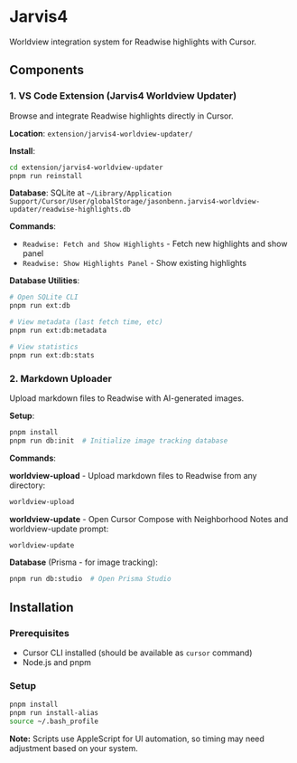# Jarvis4

Worldview integration system for Readwise highlights with Cursor.

## Components

### 1. VS Code Extension (Jarvis4 Worldview Updater)
Browse and integrate Readwise highlights directly in Cursor.

**Location**: `extension/jarvis4-worldview-updater/`

**Install**:
```bash
cd extension/jarvis4-worldview-updater
pnpm run reinstall
```

**Database**: SQLite at `~/Library/Application Support/Cursor/User/globalStorage/jasonbenn.jarvis4-worldview-updater/readwise-highlights.db`

**Commands**:
- `Readwise: Fetch and Show Highlights` - Fetch new highlights and show panel
- `Readwise: Show Highlights Panel` - Show existing highlights

**Database Utilities**:
```bash
# Open SQLite CLI
pnpm run ext:db

# View metadata (last fetch time, etc)
pnpm run ext:db:metadata

# View statistics
pnpm run ext:db:stats
```

### 2. Markdown Uploader
Upload markdown files to Readwise with AI-generated images.

**Setup**:
```bash
pnpm install
pnpm run db:init  # Initialize image tracking database
```

**Commands**:

**worldview-upload** - Upload markdown files to Readwise from any directory:
```bash
worldview-upload
```

**worldview-update** - Open Cursor Compose with Neighborhood Notes and worldview-update prompt:
```bash
worldview-update
```

**Database** (Prisma - for image tracking):
```bash
pnpm run db:studio  # Open Prisma Studio
```

## Installation

### Prerequisites
- Cursor CLI installed (should be available as `cursor` command)
- Node.js and pnpm

### Setup
```bash
pnpm install
pnpm run install-alias
source ~/.bash_profile
```

**Note:** Scripts use AppleScript for UI automation, so timing may need adjustment based on your system.
